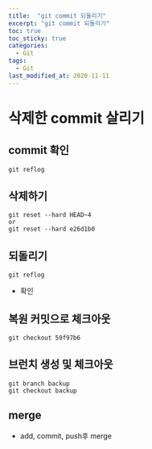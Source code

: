 ```yaml
---
title:  "git commit 되돌리기"
excerpt: "git commit 되돌리기"
toc: true
toc_sticky: true
categories:
  - Git
tags:
  - Git
last_modified_at: 2020-11-11
---
```


# 삭제한 commit 살리기

## commit 확인

```
git reflog
```

## 삭제하기

```
git reset --hard HEAD~4
or 
git reset --hard e26d1b0
```

## 되돌리기

```
git reflog
```

* 확인

## 복원 커밋으로 체크아웃

```
git checkout 59f97b6
```

## 브런치 생성 및 체크아웃

```
git branch backup
git checkout backup
```

## merge

* add, commit, push후 merge
